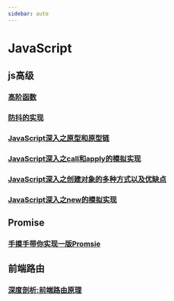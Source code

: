 ```yaml
---
sidebar: auto
---
```


# JavaScript

## js高级
### [高阶函数](./高阶函数.md)
### [防抖的实现](./防抖的实现.md)
### [JavaScript深入之原型和原型链](./JavaScript深入之原型和原型链.md)
### [JavaScript深入之call和apply的模拟实现](./JavaScript深入之call和apply的模拟实现.md)
### [JavaScript深入之创建对象的多种方式以及优缺点](./JavaScript深入之创建对象的多种方式以及优缺点.md)
### [JavaScript深入之new的模拟实现](./JavaScript深入之new的模拟实现.md)

## Promise
### [手摸手带你实现一版Promsie](./promise手写实现.md)

## 前端路由
### [深度剖析:前端路由原理](./深度剖析:前端路由原理.md)
